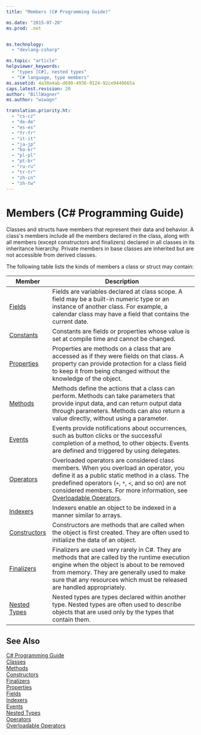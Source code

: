 ```yaml
---
title: "Members (C# Programming Guide)"

ms.date: "2015-07-20"
ms.prod: .net


ms.technology: 
  - "devlang-csharp"

ms.topic: "article"
helpviewer_keywords: 
  - "types [C#], nested types"
  - "C# language, type members"
ms.assetid: 4a30a4ab-d690-4936-9124-92ce9448665a
caps.latest.revision: 20
author: "BillWagner"
ms.author: "wiwagn"

translation.priority.ht: 
  - "cs-cz"
  - "de-de"
  - "es-es"
  - "fr-fr"
  - "it-it"
  - "ja-jp"
  - "ko-kr"
  - "pl-pl"
  - "pt-br"
  - "ru-ru"
  - "tr-tr"
  - "zh-cn"
  - "zh-tw"
---
```

# Members (C# Programming Guide)
Classes and structs have members that represent their data and behavior. A class's members include all the members declared in the class, along with all members (except constructors and finalizers) declared in all classes in its inheritance hierarchy. Private members in base classes are inherited but are not accessible from derived classes.  
  
 The following table lists the kinds of members a class or struct may contain:  
  
|Member|Description|  
|------------|-----------------|  
|[Fields](../../../csharp/programming-guide/classes-and-structs/fields.md)|Fields are variables declared at class scope. A field may be a built-in numeric type or an instance of another class. For example, a calendar class may have a field that contains the current date.|  
|[Constants](../../../csharp/programming-guide/classes-and-structs/constants.md)|Constants are fields or properties whose value is set at compile time and cannot be changed.|  
|[Properties](../../../csharp/programming-guide/classes-and-structs/properties.md)|Properties are methods on a class that are accessed as if they were fields on that class. A property can provide protection for a class field to keep it from being changed without the knowledge of the object.|  
|[Methods](../../../csharp/programming-guide/classes-and-structs/methods.md)|Methods define the actions that a class can perform. Methods can take parameters that provide input data, and can return output data through parameters. Methods can also return a value directly, without using a parameter.|  
|[Events](../../../csharp/programming-guide/events/index.md)|Events provide notifications about occurrences, such as button clicks or the successful completion of a method, to other objects. Events are defined and triggered by using delegates.|  
|[Operators](../../../csharp/programming-guide/statements-expressions-operators/operators.md)|Overloaded operators are considered class members. When you overload an operator, you define it as a public static method in a class. The predefined operators (`+`, `*`, `<`, and so on) are not considered members. For more information, see [Overloadable Operators](../../../csharp/programming-guide/statements-expressions-operators/overloadable-operators.md).|  
|[Indexers](../../../csharp/programming-guide/indexers/index.md)|Indexers enable an object to be indexed in a manner similar to arrays.|  
|[Constructors](../../../csharp/programming-guide/classes-and-structs/constructors.md)|Constructors are methods that are called when the object is first created. They are often used to initialize the data of an object.|  
|[Finalizers](../../../csharp/programming-guide/classes-and-structs/destructors.md)|Finalizers are used very rarely in C#. They are methods that are called by the runtime execution engine when the object is about to be removed from memory. They are generally used to make sure that any resources which must be released are handled appropriately.|  
|[Nested Types](../../../csharp/programming-guide/classes-and-structs/nested-types.md)|Nested types are types declared within another type. Nested types are often used to describe objects that are used only by the types that contain them.|  
  
## See Also  
 [C# Programming Guide](../../../csharp/programming-guide/index.md)   
 [Classes](../../../csharp/programming-guide/classes-and-structs/classes.md)   
 [Methods](../../../csharp/programming-guide/classes-and-structs/methods.md)   
 [Constructors](../../../csharp/programming-guide/classes-and-structs/constructors.md)   
 [Finalizers](../../../csharp/programming-guide/classes-and-structs/destructors.md)   
 [Properties](../../../csharp/programming-guide/classes-and-structs/properties.md)   
 [Fields](../../../csharp/programming-guide/classes-and-structs/fields.md)   
 [Indexers](../../../csharp/programming-guide/indexers/index.md)   
 [Events](../../../csharp/programming-guide/events/index.md)   
 [Nested Types](../../../csharp/programming-guide/classes-and-structs/nested-types.md)   
 [Operators](../../../csharp/programming-guide/statements-expressions-operators/operators.md)   
 [Overloadable Operators](../../../csharp/programming-guide/statements-expressions-operators/overloadable-operators.md)
